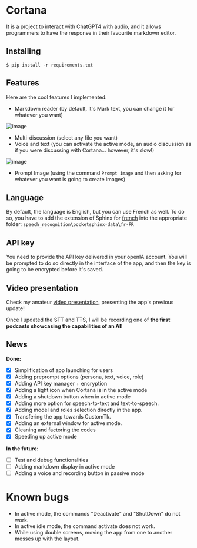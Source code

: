 # Cortana

 It is a project to interact with ChatGPT4 with audio, and it allows programmers to have the response in their favourite markdown editor.

## Installing

```
$ pip install -r requirements.txt
```

## Features

Here are the cool features I implemented:

- Markdown reader (by default, it's Mark text, you can change it for whatever you want)

![image](https://github.com/ManuNeuro/cortana/assets/11985689/61a514eb-a85d-4ab3-9ea4-80001123d346)

- Multi-discussion (select any file you want)
- Voice and text (you can activate the active mode, an audio discussion as if you were discussing with Cortana... however, it's slow!)

![image](https://github.com/ManuNeuro/cortana/assets/11985689/6b23afe8-4a08-43af-b1b3-f63bdf3f05dd)


- Prompt Image (using the command `Prompt image` and then asking for whatever you want is going to create images)

## Language

By default, the language is English, but you can use French as well. To do so, you have to add the extension of Sphinx for [french](https://github.com/Uberi/speech_recognition/blob/master/reference/pocketsphinx.rst) into the appropriate folder: `speech_recognition\pocketsphinx-data\fr-FR`

## API key

You need to provide the API key delivered in your openIA account. You will be prompted to do so directly in the interface of the app, and then the key is going to be encrypted before it's saved.

## Video presentation

Check my amateur [video presentation](https://youtu.be/IIm2TONVlyU), presenting the app's previous update! 

Once I updated the STT and TTS, I will be recording one of **the first podcasts showcasing the capabilities of an AI!**

## News

**Done:**

- [x] Simplification of app launching for users
- [x] Adding preprompt options (persona, text, voice, role)
- [x] Adding API key manager + encryption
- [x] Adding a light icon when Cortana is in the active mode
- [x] Adding a shutdown button when in active mode
- [x] Adding more option for speech-to-text and text-to-speech.
- [x] Adding model and roles selection directly in the app.
- [x] Transfering the app towards CustomTk.
- [x] Adding an external window for active mode.
- [x] Cleaning and factoring the codes
- [x] Speeding up active mode

**In the future:**

- [ ] Test and debug functionalities
- [ ] Adding markdown display in active mode
- [ ] Adding a voice and recording button in passive mode

# Known bugs
- In active mode, the commands "Deactivate" and "ShutDown" do not work.
- In active idle mode, the command activate does not work.
- While using double screens, moving the app from one to another messes up with the layout.
